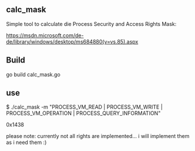 ## calc_mask
Simple tool to calculate die Process Security and Access Rights Mask:

https://msdn.microsoft.com/de-de/library/windows/desktop/ms684880(v=vs.85).aspx

## Build
go build calc_mask.go

## use
$ ./calc_mask -m "PROCESS_VM_READ | PROCESS_VM_WRITE | PROCESS_VM_OPERATION |
PROCESS_QUERY_INFORMATION"

0x1438

please note: currently not all rights are implemented... i will implement them
as i need them :)
